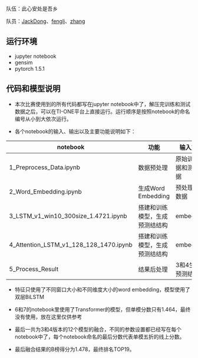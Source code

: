 队伍：此心安处是吾乡

队员：[JackDong](<https://github.com/PerpetualSmile>)、[fengli](<https://github.com/fenglicui>)、[zhang](http://iip.nju.edu.cn/index.php/Yi_Zhang_@_IIP,_NJU-CS)

## 运行环境

- jupyter notebook
- gensim
- pytorch 1.5.1

## 代码和模型说明

- 本次比赛使用到的所有代码都写在jupyter notebook中了，解压完训练和测试数据之后，可以在TI-ONE平台上直接运行。运行顺序是按照notebook的命名编号从小到大依次运行。

- 各个notebook的输入、输出以及主要功能说明如下：

| notebook                               | 功能                           | 输入文件               | 输出文件             |
| -------------------------------------- | ------------------------------ | ---------------------- | -------------------- |
| 1_Preprocess_Data.ipynb                | 数据预处理                     | 原始训练数据和测试数据 | 预处理完的数据       |
| 2_Word_Embedding.ipynb                 | 生成Word Embedding             | 预处理完的数据         | embedding            |
| 3_LSTM_v1_win10_300size_1.4721.ipynb   | 搭建和训练模型，生成预测结结构 | embedding              | 用于后处理的预测结果 |
| 4_Attention_LSTM_v1_128_128_1470.ipynb | 搭建和训练模型，生成预测结结构 | embedding              | 用于后处理的预测结果 |
| 5_Process_Result                       | 结果后处理                     | 3和4生成的预测结果     | submission.csv       |



- 特征只使用了不同窗口大小和不同维度大小的word embedding，模型使用了双层BiLSTM
- 6和7的notebook里使用了Transformer的模型，但单模分数只有1.464，最终没有使用，放在这里仅供参考

- 最后一共为3和4版本的12个模型的融合，不同的参数设置都已经写在每个notebook中了，每个notebook命名的最后分数代表单模五折的线上分数。

- 最后融合结果的B榜得分为1.478，最终排名TOP19。

